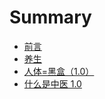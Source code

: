 # Summary

* [前言](README.md)
* [养生](yang-sheng.md)
* [人体=黑盒（1.0）](ren-4f533d-hei-he-ff08-1-0.md)
* [什么是中医 1.0](shi-yao-shi-zhong-yi-1-0.md)

